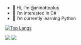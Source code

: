 - 👋 Hi, I’m @minottoplus
- 👀 I’m interested in C#
- 🌱 I’m currently learning Python


[![Top Langs](https://github-readme-stats.vercel.app/api/top-langs/?username=minottoplus)](https://github.com/anuraghazra/github-readme-stats)


[<img src="https://img.shields.io/badge/YouTube-red?style=for-the-badge&logo=youtube">](https://www.youtube.com/@minottoplus)
[<img src="https://img.shields.io/badge/X-black?style=for-the-badge&logo=x">](https://www.x.com/minottoSub)
<!---
minotto-plus/minotto-plus is a ✨ special ✨ repository because its `README.md` (this file) appears on your GitHub profile.
You can click the Preview link to take a look at your changes.
--->
